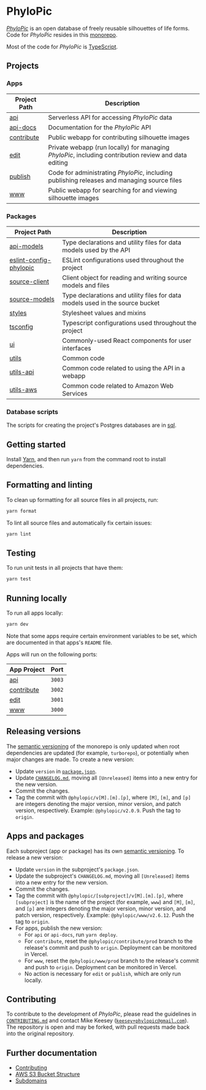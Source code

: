 # PhyloPic

_[PhyloPic](https://www.phylopic.org)_ is an open database of freely reusable silhouettes of life forms. Code for _PhyloPic_ resides in this [monorepo](https://turborepo.org/docs).

Most of the code for _PhyloPic_ is [TypeScript](https://www.typescriptlang.org/).

## Projects

### Apps

| Project Path                    | Description                                                                                          |
| ------------------------------- | ---------------------------------------------------------------------------------------------------- |
| [api](./apps/api)               | Serverless API for accessing _PhyloPic_ data                                                         |
| [api-docs](./apps/api-docs)     | Documentation for the _PhyloPic_ API                                                                 |
| [contribute](./apps/contribute) | Public webapp for contributing silhouette images                                                     |
| [edit](./apps/edit)             | Private webapp (run locally) for managing _PhyloPic_, including contribution review and data editing |
| [publish](./apps/publish)       | Code for administrating _PhyloPic_, including publishing releases and managing source files          |
| [www](./apps/www)               | Public webapp for searching for and viewing silhouette images                                        |

### Packages

| Project Path                                                | Description                                                                   |
| ----------------------------------------------------------- | ----------------------------------------------------------------------------- |
| [api-models](./packages/api-models)                         | Type declarations and utility files for data models used by the API           |
| [eslint-config-phylopic](./packages/eslint-config-phylopic) | ESLint configurations used throughout the project                             |
| [source-client](./packages/source-client)                   | Client object for reading and writing source models and files                 |
| [source-models](./packages/source-models)                   | Type declarations and utility files for data models used in the source bucket |
| [styles](./packages/styles)                                 | Stylesheet values and mixins                                                  |
| [tsconfig](./packages/tsconfig)                             | Typescript configurations used throughout the project                         |
| [ui](./packages/ui)                                         | Commonly-used React components for user interfaces                            |
| [utils](./packages/utils)                                   | Common code                                                                   |
| [utils-api](./packages/utils-api)                           | Common code related to using the API in a webapp                              |
| [utils-aws](./packages/utils-aws)                           | Common code related to Amazon Web Services                                    |

### Database scripts

The scripts for creating the project's Postgres databases are in [sql](./sql/README.md).

## Getting started

Install [Yarn](https://classic.yarnpkg.com/), and then run `yarn` from the command root to install dependencies.

## Formatting and linting

To clean up formatting for all source files in all projects, run:

```sh
yarn format
```

To lint all source files and automatically fix certain issues:

```sh
yarn lint
```

## Testing

To run unit tests in all projects that have them:

```sh
yarn test
```

## Running locally

To run all apps locally:

```sh
yarn dev
```

Note that some apps require certain environment variables to be set, which are documented in that apps's `README` file.

Apps will run on the following ports:

| App Project                     | Port   |
| ------------------------------- | ------ |
| [api](./apps/api)               | `3003` |
| [contribute](./apps/contribute) | `3002` |
| [edit](./apps/edit)             | `3001` |
| [www](./apps/www)               | `3000` |

## Releasing versions

The [semantic versioning](https://semver.org/) of the monorepo is only updated when root dependencies are updated (for example, `turborepo`), or potentially when major changes are made. To create a new version:

-   Update `version` in [`package.json`](./package.json).
-   Update [`CHANGELOG.md`](./CHANGELOG.md), moving all `[Unreleased]` items into a new entry for the new version.
-   Commit the changes.
-   Tag the commit with `@phylopic/v[M].[m].[p]`, where `[M]`, `[m]`, and `[p]` are integers denoting the major version, minor version, and patch version, respectively. Example: `@phylopic/v2.0.9`. Push the tag to `origin`.

## Apps and packages

Each subproject (app or package) has its own [semantic versioning](https://semver.org/). To release a new version:

-   Update `version` in the subproject's `package.json`.
-   Update the subproject's `CHANGELOG.md`, moving all `[Unreleased]` items into a new entry for the new version.
-   Commit the changes.
-   Tag the commit with `@phylopic/[subproject]/v[M].[m].[p]`, where `[subproject]` is the name of the project (for example, `www`) and `[M]`, `[m]`, and `[p]` are integers denoting the major version, minor version, and patch version, respectively. Example: `@phylopic/www/v2.6.12`. Push the tag to `origin`.
-   For apps, publish the new version:
    -   For `api` or `api-docs`, run `yarn deploy`.
    -   For `contribute`, reset the `@phylopic/contribute/prod` branch to the release's commit and push to `origin`. Deployment can be monitored in Vercel.
    -   For `www`, reset the `@phylopic/www/prod` branch to the release's commit and push to `origin`. Deployment can be monitored in Vercel.
    -   No action is necessary for `edit` or `publish`, which are only run locally.

## Contributing

To contribute to the development of _PhyloPic_, please read the guidelines in [`CONTRIBUTING.md`](./CONTRIBUTING.md) and contact Mike Keesey ([`keesey+phylopic@gmail.com`](mailto:keesey+phylopic@gmail.com)). The repository is open and may be forked, with pull requests made back into the original repository.

## Further documentation

-   [Contributing](./CONTRIBUTING.md)
-   [AWS S3 Bucket Structure](./S3.md)
-   [Subdomains](./SUBDOMAINS.md)
